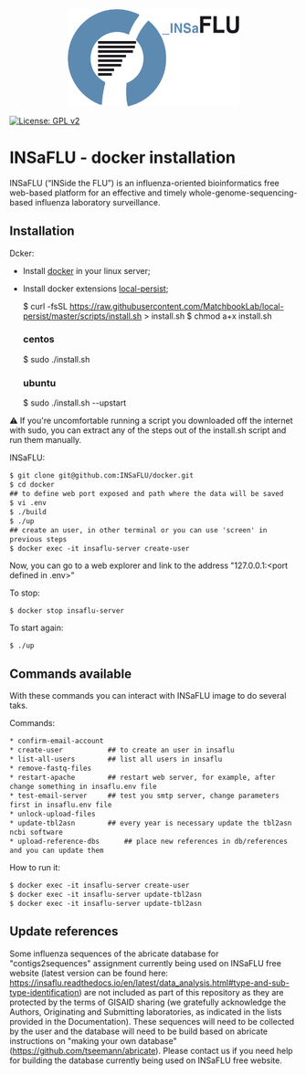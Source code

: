 <p align="center"><img src="logo/logo_insaflu.png" alt="INSaFLU" width="300"></p>


[![License: GPL v2](https://img.shields.io/badge/License-GPL%20v2-blue.svg)](https://www.gnu.org/licenses/old-licenses/gpl-2.0.en.html)


# INSaFLU - docker installation
INSaFLU (“INSide the FLU”) is an influenza-oriented bioinformatics free web-based platform for an effective and timely whole-genome-sequencing-based influenza laboratory surveillance.


## Installation

Dcker:

* Install [docker](https://docs.docker.com/install/linux/docker-ce/ubuntu/) in your linux server;
* Install docker extensions [local-persist](https://github.com/MatchbookLab/local-persist);

	$ curl -fsSL https://raw.githubusercontent.com/MatchbookLab/local-persist/master/scripts/install.sh > install.sh
	$ chmod a+x install.sh

	### centos
	$ sudo ./install.sh

	### ubuntu
	$ sudo ./install.sh --upstart

:warning: If you're uncomfortable running a script you downloaded off the internet with sudo, you can extract any of the steps out of the install.sh script and run them manually.

INSaFLU:

	$ git clone git@github.com:INSaFLU/docker.git
	$ cd docker
	## to define web port exposed and path where the data will be saved
	$ vi .env
	$ ./build
	$ ./up
	## create an user, in other terminal or you can use 'screen' in previous steps
	$ docker exec -it insaflu-server create-user

Now, you can go to a web explorer and link to the address "127.0.0.1:<port defined in .env>"

To stop:

	$ docker stop insaflu-server

To start again:

	$ ./up

## Commands available

With these commands you can interact with INSaFLU image to do several taks.

Commands:

	* confirm-email-account
	* create-user			## to create an user in insaflu
	* list-all-users		## list all users in insaflu
	* remove-fastq-files		
	* restart-apache		## restart web server, for example, after change something in insaflu.env file
	* test-email-server		## test you smtp server, change parameters first in insaflu.env file
	* unlock-upload-files		
	* update-tbl2asn		## every year is necessary update the tbl2asn ncbi software
	* upload-reference-dbs		## place new references in db/references and you can update them
 
How to run it:

```
$ docker exec -it insaflu-server create-user
$ docker exec -it insaflu-server update-tbl2asn
$ docker exec -it insaflu-server update-tbl2asn
```

## Update references


Some influenza sequences of the abricate database for "contigs2sequences" assignment currently being used on INSaFLU free website (latest version can be found here: https://insaflu.readthedocs.io/en/latest/data_analysis.html#type-and-sub-type-identification) are not included as part of this repository as they are protected by the terms of GISAID sharing (we gratefully acknowledge the Authors, Originating and Submitting laboratories, as indicated in the lists provided in the Documentation). These sequences will need to be collected by the user and the database will need to be build based on abricate instructions on "making your own database" (https://github.com/tseemann/abricate). Please contact us if you need help for building the database currently being used on INSaFLU free website.


